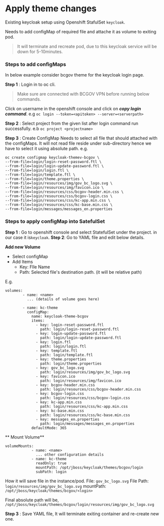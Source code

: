 # Apply theme changes
Existing keycloak setup using Openshift StafulSet `keycloak`.

Needs to add configMap of required file and attache it as volume to exiting pod.
>It will terminate and recreate pod, due to this keycloak service will be down for 5-10minutes.

### Steps to add configMaps
In below example consider bcgov theme for the keycloak login page.

__Step 1__ : Login in to oc cli.
> Make sure are connected with BCGOV VPN before running below commands.

Click on username in the openshift console and click on ***copy login command***.
e.g `oc login --token=<apitoken> --server=<serverpath>`

__Step 2__ : Select project from the given list after login command run successfully.
e.b `oc project <projectname>`

__Step 3__ : Create ConfigMap
Needs to select all file that should attached with the configMaps. It will not read file reside under sub-directory hence we have to select it using absolute path.
e.g.
```
oc create configmap keycloak-themev-bcgov \
--from-file=login/login-reset-password.ftl \
--from-file=login/login-update-password.ftl \
--from-file=login/login.ftl \
--from-file=login/template.ftl \
--from-file=login/theme.properties \
--from-file=login/resources/img/gov_bc_logo.svg \
--from-file=login/resources/img/favicon.ico \
--from-file=login/resources/css/bcgov-header.min.css \
--from-file=login/resources/css/bcgov-login.css \
--from-file=login/resources/css/kc-app.min.css \
--from-file=login/resources/css/kc-base.min.css \
--from-file=login/messages/messages_en.properties 
```
### Steps to apply configMap into SatefulSet

__Step 1__ : Go to openshift console and select StatefulSet under the project.
in our case it is`keycloak`.
__Step 2__:  Go to YAML file and edit below details.

__Add new Volume__
- Select configMap
- Add Items
    - Key: FIle Name
    - Path: Selected file's destination path. (it will be relative path)

E.g.
```
volumes:
        - name: <name>
          ... (details of volume goes here)

        - name: kc-theme
          configMap:
            name: keycloak-theme-bcgov
            items:
              - key: login-reset-password.ftl
                path: login/login-reset-password.ftl
              - key: login-update-password.ftl
                path: login/login-update-password.ftl
              - key: login.ftl
                path: login/login.ftl
              - key: template.ftl
                path: login/template.ftl
              - key: theme.properties
                path: login/theme.properties
              - key: gov_bc_logo.svg
                path: login/resources/img/gov_bc_logo.svg
              - key: favicon.ico
                path: login/resources/img/favicon.ico
              - key: bcgov-header.min.css
                path: login/resources/css/bcgov-header.min.css
              - key: bcgov-login.css
                path: login/resources/css/bcgov-login.css
              - key: kc-app.min.css
                path: login/resources/css/kc-app.min.css
              - key: kc-base.min.css
                path: login/resources/css/kc-base.min.css
              - key: messages_en.properties
                path: login/messages/messages_en.properties
            defaultMode: 365
```

** Mount Volume**
```
volumeMounts:
            - name: <name>
              ... other configuration details
            - name: kc-theme
              readOnly: true
              mountPath: /opt/jboss/keycloak/themes/bcgov/login
              subPath: login
```

How it will save file in the instance/pod.
File: `gov_bc_logo.svg`
File Path: `login/resources/img/gov_bc_logo.svg`
mountPath: `/opt/jboss/keycloak/themes/bcgov/<login>`

Final absolute path will be,
`/opt/jboss/keycloak/themes/bcgov/login/resources/img/gov_bc_logo.svg`

__Step 3__ : Save YAML file, It will terminate exiting container and re-create new one.